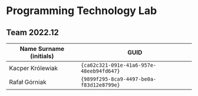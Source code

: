# Programming Technology Lab

## Team 2022.12

| Name Surname (initials) | GUID                                     |
| ----------------------- | ---------------------------------------- |
| Kacper Królewiak        | `{ca62c321-091e-41a6-957e-48eeb94fd647}` |
| Rafał Górniak           | `{9899f295-8ca9-4497-be0a-f83d12e8799e}` |
